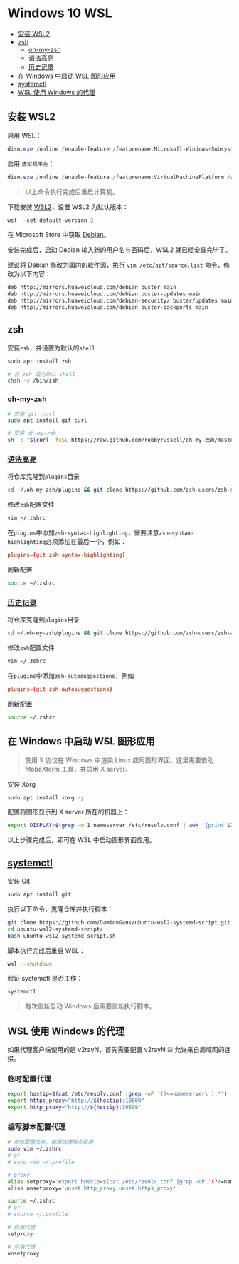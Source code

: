 # Windows 10 WSL

- [安装 WSL2](#安装-wsl2)
- [zsh](#zsh)
  - [oh-my-zsh](#oh-my-zsh)
  - [语法高亮](#语法高亮)
  - [历史记录](#历史记录)
- [在 Windows 中启动 WSL 图形应用](#在-windows-中启动-wsl-图形应用)
- [systemctl](#systemctl)
- [WSL 使用 Windows 的代理](#wsl-使用-windows-的代理)

## 安装 WSL2

启用 WSL：

```powershell
dism.exe /online /enable-feature /featurename:Microsoft-Windows-Subsystem-Linux /all /norestart
```

启用 `虚拟机平台`：

```powershell
dism.exe /online /enable-feature /featurename:VirtualMachinePlatform /all /norestart
```

> 以上命令执行完成后重启计算机。

下载安装 [WSL2](https://wslstorestorage.blob.core.windows.net/wslblob/wsl_update_x64.msi)，设置 WSL2 为默认版本：

```powershell
wsl --set-default-version 2
```

在 Microsoft Store 中获取 [Debian](https://www.microsoft.com/zh-cn/p/debian/9msvkqc78pk6?activetab=pivot:overviewtab)。

安装完成后，启动 Debian 输入新的用户名与密码后，WSL2 就已经安装完毕了。

建议将 Debian 修改为国内的软件源，执行 `vim /etc/apt/source.list` 命令，修改为以下内容：

```bash
deb http://mirrors.huaweicloud.com/debian buster main
deb http://mirrors.huaweicloud.com/debian buster-updates main
deb http://mirrors.huaweicloud.com/debian-security/ buster/updates main
deb http://mirrors.huaweicloud.com/debian buster-backports main
```

## zsh

安装`zsh`，并设置为默认的`shell`

```bash
sudo apt install zsh

# 将 zsh 设为默认 shell
chsh -s /bin/zsh
```

### oh-my-zsh

```bash
# 安装 git、curl
sudo apt install git curl

# 安装 oh-my-zsh
sh -c "$(curl -fsSL https://raw.github.com/robbyrussell/oh-my-zsh/master/tools/install.sh)"
```

### [语法高亮](https://github.com/zsh-users/zsh-syntax-highlighting)

将仓库克隆到`plugins`目录

```bash
cd ~/.oh-my-zsh/plugins && git clone https://github.com/zsh-users/zsh-syntax-highlighting.git
```

修改`zsh`配置文件

```bash
vim ~/.zshrc
```

在`plugins`中添加`zsh-syntax-highlighting`，需要注意`zsh-syntax-highlighting`必须添加在最后一个，例如：

```conf
plugins=(git zsh-syntax-highlighting)
```

刷新配置

```bash
source ~/.zshrc
```

### [历史记录](https://github.com/zsh-users/zsh-autosuggestions)

将仓库克隆到`plugins`目录

```bash
cd ~/.oh-my-zsh/plugins && git clone https://github.com/zsh-users/zsh-autosuggestions
```

修改`zsh`配置文件

```bash
vim ~/.zshrc
```

在`plugins`中添加`zsh-autosuggestions`，例如

```conf
plugins=(git zsh-autosuggestions)
```

刷新配置

```bash
source ~/.zshrc
```

## 在 Windows 中启动 WSL 图形应用

> 使用 X 协议在 Windows 中渲染 Linux 应用图形界面。这里需要借助 MobaXterm 工具，并启用 X server。

安装 Xorg

```bash
sudo apt install xorg -y
```

配置将图形显示到 X server 所在的机器上：

```bash
export DISPLAY=$(grep -m 1 nameserver /etc/resolv.conf | awk '{print $2}'):0.0
```

以上步骤完成后，即可在 WSL 中启动图形界面应用。

## [systemctl](https://github.com/DamionGans/ubuntu-wsl2-systemd-script)

安装 Git

```bash
sudo apt install git
```

执行以下命令，克隆仓库并执行脚本：

```bash
git clone https://github.com/DamionGans/ubuntu-wsl2-systemd-script.git
cd ubuntu-wsl2-systemd-script/
bash ubuntu-wsl2-systemd-script.sh
```

脚本执行完成后重启 WSL：

```bash
wsl --shutdown
```

验证 systemctl 是否工作：

```bash
systemctl
```

> 每次重新启动 Windows 后需要重新执行脚本。

## WSL 使用 Windows 的代理

如果代理客户端使用的是 v2rayN，首先需要配置 v2rayN ☑ 允许来自局域网的连接。

### 临时配置代理

```bash
export hostip=$(cat /etc/resolv.conf |grep -oP '(?<=nameserver\ ).*')
export https_proxy="http://${hostip}:10809"
export http_proxy="http://${hostip}:10809"
```

### 编写脚本配置代理

```bash
# 修改配置文件，使用快捷指令启用
sudo vim ~/.zshrc
# or
# sudo vim ~/.profile

# proxy
alias setproxy='export hostip=$(cat /etc/resolv.conf |grep -oP '(?<=nameserver\ ).*');export http_proxy=${hostip}:10809;export https_proxy=$http_proxy'
alias unsetproxy='unset http_proxy;unset https_proxy'

source ~/.zshrc
# or
# source ~/.profile

# 启用代理
setproxy

# 禁用代理
unsetproxy
```
